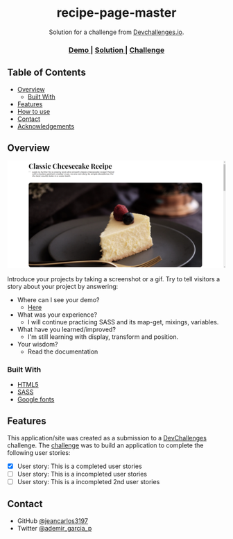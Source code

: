 <!-- Please update value in the {}  -->

<h1 align="center">recipe-page-master</h1>

<div align="center">
   Solution for a challenge from  <a href="http://devchallenges.io" target="_blank">Devchallenges.io</a>.
</div>

<div align="center">
  <h3>
    <a href="https://jeancarlos3197.github.io/challenges_Frontend/recipe-page-master/">
      Demo
    </a>
    <span> | </span>
    <a href="https://github.com/jeancarlos3197/challenges_Frontend/tree/main/recipe-page-master">
      Solution
    </a>
    <span> | </span>
    <a href="https://devchallenges.io/challenges/OEKdUZ6xs0h99C38XVht">
      Challenge
    </a>
  </h3>
</div>

<!-- TABLE OF CONTENTS -->

## Table of Contents

- [Overview](#overview)
  - [Built With](#built-with)
- [Features](#features)
- [How to use](#how-to-use)
- [Contact](#contact)
- [Acknowledgements](#acknowledgements)

<!-- OVERVIEW -->

## Overview

![screenshot](https://github.com/jeancarlos3197/challenges_Frontend/blob/main/recipe-page-master/img/page.png)

Introduce your projects by taking a screenshot or a gif. Try to tell visitors a story about your project by answering:

- Where can I see your demo?
  - [Here](https://jeancarlos3197.github.io/challenges_Frontend/interior-consultant-master/)
- What was your experience?
  - I will continue practicing SASS and its map-get, mixings, variables.
- What have you learned/improved?
  - I'm still learning with display, transform and position.
- Your wisdom?
  - Read the documentation

### Built With

<!-- This section should list any major frameworks that you built your project using. Here are a few examples.-->

- [HTML5](https://developer.mozilla.org/es/docs/Web/HTML)
- [SASS](https://sass-lang.com/)
- [Google fonts](https://google.github.io/material-design-icons/)

## Features

<!-- List the features of your application or follow the template. Don't share the figma file here :) -->

This application/site was created as a submission to a [DevChallenges](https://devchallenges.io/challenges) challenge. The [challenge](https://devchallenges.io/challenges/TtUjDt19eIHxNQ4n5jps) was to build an application to complete the following user stories:

- [x] User story: This is a completed user stories
- [ ] User story: This is a incompleted user stories
- [ ] User story: This is a incompleted 2nd user stories

<!-- ## Acknowledgements -->

<!-- This section should list any articles or add-ons/plugins that helps you to complete the project. This is optional but it will help you in the future. For exmpale -->

<!-- - [Steps to replicate a design with only HTML and CSS](https://devchallenges-blogs.web.app/how-to-replicate-design/)
- [Node.js](https://nodejs.org/)
- [Marked - a markdown parser](https://github.com/chjj/marked) -->

## Contact

- GitHub [@jeancarlos3197](https://github.com/jeancarlos3197)
- Twitter [@ademir_garcia_p](https://twitter.com/ademir_garcia_p)
